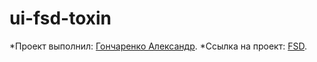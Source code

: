 # ui-fsd-toxin

*Проект выполнил: [Гончаренко Александр](https://github.com/AleksandrGV).
*Ссылка на проект: [FSD](https://aleksandrgv.github.io/ui-fsd-toxin/source).
